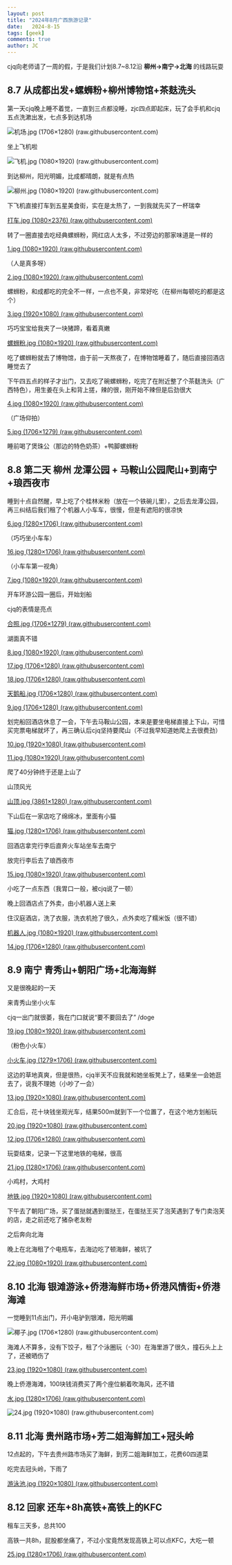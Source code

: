 ```yaml
---
layout: post
title: "2024年8月广西旅游记录"
date:   2024-8-15
tags: [geek]
comments: true
author: JC
---
```


cjq向老师请了一周的假，于是我们计划8.7~8.12沿 **柳州→南宁→北海** 的线路玩耍

<!-- more -->

## 8.7 从成都出发+螺蛳粉+柳州博物馆+茶麸洗头

第一天cjq晚上睡不着觉，一直到三点都没睡，zjc四点即起床，玩了会手机和cjq五点洗漱出发，七点多到达机场

![机场.jpg (1706×1280) (raw.githubusercontent.com)](https://raw.githubusercontent.com/ez4jc/jcjq/master/images/2024.8/机场.jpg)

坐上飞机啦

![飞机.jpg (1080×1920) (raw.githubusercontent.com)](https://raw.githubusercontent.com/ez4jc/jcjq/master/images/2024.8/飞机.jpg)

到达柳州，阳光明媚，比成都晴朗，就是有点热

![柳州.jpg (1080×1920) (raw.githubusercontent.com)](https://raw.githubusercontent.com/ez4jc/jcjq/master/images/2024.8/柳州.jpg)

下飞机直接打车到五星美食街，实在是太热了，一到我就先买了一杯瑞幸

[打车.jpg (1080×2376) (raw.githubusercontent.com)](https://raw.githubusercontent.com/ez4jc/jcjq/master/images/2024.8/打车.jpg)

转了一圈直接去吃经典螺蛳粉，网红店人太多，不过旁边的那家味道是一样的

[1.jpg (1080×1920) (raw.githubusercontent.com)](https://raw.githubusercontent.com/ez4jc/jcjq/master/images/2024.8/1.jpg)

（人是真多呀）

[2.jpg (1080×1920) (raw.githubusercontent.com)](https://raw.githubusercontent.com/ez4jc/jcjq/master/images/2024.8/2.jpg)

螺蛳粉，和成都吃的完全不一样，一点也不臭，非常好吃（在柳州每顿吃的都是这个）

[3.jpg (1920×1080) (raw.githubusercontent.com)](https://raw.githubusercontent.com/ez4jc/jcjq/master/images/2024.8/3.jpg)

巧巧宝宝给我夹了一块猪蹄，看着真嫩

[螺蛳粉.jpg (1080×1920) (raw.githubusercontent.com)](https://raw.githubusercontent.com/ez4jc/jcjq/master/images/2024.8/螺蛳粉.jpg)

吃了螺蛳粉就去了博物馆，由于前一天熬夜了，在博物馆睡着了，随后直接回酒店睡觉去了

下午四五点的样子才出门，又去吃了碗螺蛳粉，吃完了在附近整了个茶麸洗头（广西特色），用生姜在头上和背上搓，辣的很，刚开始不辣但是后劲很大

[4.jpg (1080×1920) (raw.githubusercontent.com)](https://raw.githubusercontent.com/ez4jc/jcjq/master/images/2024.8/4.jpg)

（广场仰拍）

[5.jpg (1706×1279) (raw.githubusercontent.com)](https://raw.githubusercontent.com/ez4jc/jcjq/master/images/2024.8/5.jpg)

睡前喝了煲珠公（那边的特色奶茶）+鸭脚螺蛳粉

## 8.8 第二天 柳州  龙潭公园 + 马鞍山公园爬山+到南宁+琅西夜市

睡到十点自然醒，早上吃了个桂林米粉（放在一个铁碗儿里），之后去龙潭公园，再三纠结后我们租了个机器人小车车，很慢，但是有遮阳的很凉快

[6.jpg (1280×1706) (raw.githubusercontent.com)](https://raw.githubusercontent.com/ez4jc/jcjq/master/images/2024.8/6.jpg)

（巧巧坐小车车）

[16.jpg (1280×1706) (raw.githubusercontent.com)](https://raw.githubusercontent.com/ez4jc/jcjq/master/images/2024.8/16.jpg)

（小车车第一视角）

[7.jpg (1080×1920) (raw.githubusercontent.com)](https://raw.githubusercontent.com/ez4jc/jcjq/master/images/2024.8/7.jpg)

开车环游公园一圈后，开始划船

cjq的表情是亮点

[合照.jpg (1706×1279) (raw.githubusercontent.com)](https://raw.githubusercontent.com/ez4jc/jcjq/master/images/2024.8/合照.jpg)

湖面真不错

[8.jpg (1080×1920) (raw.githubusercontent.com)](https://raw.githubusercontent.com/ez4jc/jcjq/master/images/2024.8/8.jpg)

[17.jpg (1706×1280) (raw.githubusercontent.com)](https://raw.githubusercontent.com/ez4jc/jcjq/master/images/2024.8/17.jpg)

[18.jpg (1706×1280) (raw.githubusercontent.com)](https://raw.githubusercontent.com/ez4jc/jcjq/master/images/2024.8/18.jpg)

[天鹅船.jpg (1706×1280) (raw.githubusercontent.com)](https://raw.githubusercontent.com/ez4jc/jcjq/master/images/2024.8/天鹅船.jpg)

[9.jpg (1706×1280) (raw.githubusercontent.com)](https://raw.githubusercontent.com/ez4jc/jcjq/master/images/2024.8/9.jpg)

划完船回酒店休息了一会，下午去马鞍山公园，本来是要坐电梯直接上下山，可惜买完票电梯就坏了，再三确认后cjq坚持要爬山（不过我早知道她爬上去很费劲）

[10.jpg (1920×1080) (raw.githubusercontent.com)](https://raw.githubusercontent.com/ez4jc/jcjq/master/images/2024.8/10.jpg)

[11.jpg (1080×1920) (raw.githubusercontent.com)](https://raw.githubusercontent.com/ez4jc/jcjq/master/images/2024.8/11.jpg)

爬了40分钟终于还是上山了

山顶风光

[山顶.jpg (3861×1280) (raw.githubusercontent.com)](https://raw.githubusercontent.com/ez4jc/jcjq/master/images/2024.8/山顶.jpg)

下山后在一家店吃了绵绵冰，里面有小猫

[猫.jpg (1280×1706) (raw.githubusercontent.com)](https://raw.githubusercontent.com/ez4jc/jcjq/master/images/2024.8/猫.jpg)

回酒店拿完行李后直奔火车站坐车去南宁

放完行李后去了琅西夜市

[15.jpg (1080×1920) (raw.githubusercontent.com)](https://raw.githubusercontent.com/ez4jc/jcjq/master/images/2024.8/15.jpg)

小吃了一点东西（我胃口一般，被cjq说了一顿）

晚上回酒店点了外卖，由小机器人送上来

住汉庭酒店，洗了衣服，洗衣机抢了很久，点外卖吃了糯米饭（很不错）

[机器人.jpg (1080×1920) (raw.githubusercontent.com)](https://raw.githubusercontent.com/ez4jc/jcjq/master/images/2024.8/机器人.jpg)

[14.jpg (1706×1280) (raw.githubusercontent.com)](https://raw.githubusercontent.com/ez4jc/jcjq/master/images/2024.8/14.jpg)



## 8.9 南宁  青秀山+朝阳广场+北海海鲜

又是很晚起的一天

来青秀山坐小火车

cjq一出门就很萎，我在门口就说“要不要回去了” /doge

[19.jpg (1080×1920) (raw.githubusercontent.com)](https://raw.githubusercontent.com/ez4jc/jcjq/master/images/2024.8/19.jpg)

（粉色小火车）

[小火车.jpg (1279×1706) (raw.githubusercontent.com)](https://raw.githubusercontent.com/ez4jc/jcjq/master/images/2024.8/小火车.jpg)

这边的草地真爽，但是很热，cjq半天不应我就和她坐板凳上了，结果坐一会她逛去了，说我不理她（小吵了一会）

[13.jpg (1920×1080) (raw.githubusercontent.com)](https://raw.githubusercontent.com/ez4jc/jcjq/master/images/2024.8/13.jpg)

汇合后，花十块钱坐观光车，结果500m就到下一个位置了，在这个地方划船玩

[20.jpg (1920×1080) (raw.githubusercontent.com)](https://raw.githubusercontent.com/ez4jc/jcjq/master/images/2024.8/20.jpg)

[12.jpg (1706×1280) (raw.githubusercontent.com)](https://raw.githubusercontent.com/ez4jc/jcjq/master/images/2024.8/12.jpg)

玩耍结束，记录一下这里地铁的电梯，很高

[21.jpg (1280×1706) (raw.githubusercontent.com)](https://raw.githubusercontent.com/ez4jc/jcjq/master/images/2024.8/21.jpg)

小鸡村，大鸡村

[地铁.jpg (1920×1080) (raw.githubusercontent.com)](https://raw.githubusercontent.com/ez4jc/jcjq/master/images/2024.8/地铁.jpg)

下午去了朝阳广场，买了蛋挞就遇到蛋挞王，在蛋挞王买了泡芙遇到了专门卖泡芙的店，走之前还吃了猪杂老友粉

之后奔向北海

晚上在北海租了个电瓶车，去海边吃了顿海鲜，被坑了

[22.jpg (1080×1920) (raw.githubusercontent.com)](https://raw.githubusercontent.com/ez4jc/jcjq/master/images/2024.8/22.jpg)

## 8.10 北海  银滩游泳+侨港海鲜市场+侨港风情街+侨港海滩

一觉睡到11点出门，开小电驴到银滩，阳光明媚

![椰子.jpg (1706×1280) (raw.githubusercontent.com)](https://raw.githubusercontent.com/ez4jc/jcjq/master/images/2024.8/椰子.jpg)

海滩人不算多，没有下饺子，租了个泳圈玩（-30）在海里游了很久，撞石头上上了，还被晒伤了

[23.jpg (1920×1080) (raw.githubusercontent.com)](https://raw.githubusercontent.com/ez4jc/jcjq/master/images/2024.8/23.jpg)

晚上侨港海滩，100块钱消费买了两个座位躺着吹海风，还不错

[水.jpg (1280×1706) (raw.githubusercontent.com)](https://raw.githubusercontent.com/ez4jc/jcjq/master/images/2024.8/水.jpg)

![24.jpg (1920×1080) (raw.githubusercontent.com)](https://raw.githubusercontent.com/ez4jc/jcjq/master/images/2024.8/24.jpg)

## 8.11  北海  贵州路市场+芳二姐海鲜加工+冠头岭

12点起的，下午去贵州路市场买了海鲜，到芳二姐海鲜加工，花费60四道菜

吃完去冠头岭，下雨了

[游泳池.jpg (1920×1080) (raw.githubusercontent.com)](https://raw.githubusercontent.com/ez4jc/jcjq/master/images/2024.8/游泳池.jpg)



## 8.12 回家  还车+8h高铁+高铁上的KFC

租车三天多，总共100

高铁一共8h，屁股都坐痛了，不过小宝竟然发现高铁上可以点KFC，大吃一顿

[25.jpg (1280×1706) (raw.githubusercontent.com)](https://raw.githubusercontent.com/ez4jc/jcjq/master/images/2024.8/25.jpg)